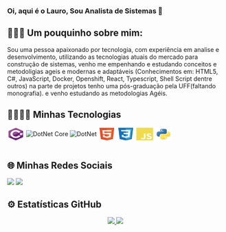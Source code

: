 ### Oi, aqui é o Lauro, Sou Analista de Sistemas 👋

## 🧑🏽‍💻 Um pouquinho sobre mim:
<div>
  <p>
    Sou uma pessoa apaixonado por tecnologia, com experiência em analise e desenvolvimento, 
    utilizando as tecnologias atuais do mercado para construção de sistemas, venho me empenhando e estudando 
    conceitos e metodoligias ageis e modernas e adaptáveis (Conhecimentos em: HTML5, C#, JavaScript, Docker, Openshift,
    React, Typescript, Shell Script dentre outros) na parte de projetos tenho uma pós-graduação pela UFF(faltando monografia).
    e venho estudando as metodologias Agéis.
    </p>
</div>

## 👨🏽‍💻🚀 Minhas Tecnologias  
  
<div style="display: inline_block">
  <img align="center" alt="Csharp" height="30" width="40" src="https://raw.githubusercontent.com/devicons/devicon/master/icons/csharp/csharp-original.svg">
  <img align="center" alt="DotNet Core" height="30" width="40" src="https://cdn.jsdelivr.net/gh/devicons/devicon/icons/dotnetcore/dotnetcore-original.svg" />
  <img align="center" alt="DotNet" height="30" width="40" src="https://cdn.jsdelivr.net/gh/devicons/devicon/icons/dot-net/dot-net-original-wordmark.svg" />
  <img align="center" alt="HTML" height="30" width="40" src="https://raw.githubusercontent.com/devicons/devicon/master/icons/html5/html5-original.svg">
  <img align="center" alt="CSS" height="30" width="40" src="https://raw.githubusercontent.com/devicons/devicon/master/icons/css3/css3-original.svg">
  <img align="center" alt="JavaScript" height="30" width="40" src="https://raw.githubusercontent.com/devicons/devicon/master/icons/javascript/javascript-plain.svg">
  <img align="center" alt="Python" height="30" width="40" src="https://raw.githubusercontent.com/devicons/devicon/master/icons/python/python-original.svg">
 </div><br>

## 🌐 Minhas Redes Sociais
  
<div> 
  <a href="https://www.instagram.com/lauro.mello.58" target="_blank"><img src="https://img.shields.io/badge/-Instagram-%23E4405F?style=for-the-badge&logo=instagram&logoColor=white" target="_blank"></a>
  <a href="https://www.linkedin.com/in/lauromello" target="_blank"><img src="https://img.shields.io/badge/-LinkedIn-%230077B5?style=for-the-badge&logo=linkedin&logoColor=white" target="_blank"></a> 
</div>

## ⚙️ Estatísticas GitHub

<div align="center">
  <a href="https://github.com/mellolauro">
  <img height="170em" src="https://github-readme-stats.vercel.app/api?username=mellolauro&show_icons=true&theme=dark&include_all_commits=true&count_private=true"/>
  <img height="170em" src="https://github-readme-stats.vercel.app/api/top-langs/?username=mellolauro&layout=compact&langs_count=7&theme=dark"/>
</div>
